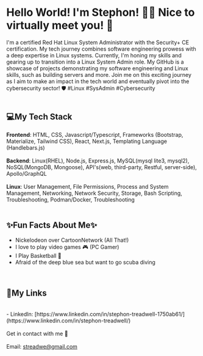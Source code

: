 # Hello World! I'm Stephon! 👋🏽 Nice to virtually meet you! 🤝

I'm a certified Red Hat Linux System Administrator with the Security+ CE certification. My tech journey combines software engineering prowess with a deep expertise in Linux systems. Currently, I'm honing my skills and gearing up to transition into a Linux System Admin role. My GitHub is a showcase of projects demonstrating my software engineering and Linux skills, such as building servers and more. Join me on this exciting journey as I aim to make an impact in the tech world and eventually pivot into the cybersecurity sector! 🛡️ #Linux #SysAdmin #Cybersecurity
<br>
<br>

## 💻My Tech Stack
<strong>Frontend</strong>: HTML, CSS, Javascript/Typescript, Frameworks (Bootstrap, Materialize, Tailwind CSS), React, Next.js, Templating Language (Handlebars.js)
<br>
<br>
<strong>Backend</strong>: Linux(RHEL), Node.js, Express.js, MySQL(mysql lite3, mysql2), NoSQL(MongoDB, Mongoose), API's(web, third-party, Restful, server-side), Apollo/GraphQL
<br>
<br>
<strong>Linux</strong>: User Management, File Permissions, Process and System Management, Networking, Network Security, Storage, Bash Scripting, Troubleshooting, Podman/Docker, Troubleshooting
<br>
<br>

## ✨Fun Facts About Me✨
- Nickelodeon over CartoonNetwork (All That!)
- I love to play video games 🎮 (PC Gamer)
- I Play Basketball 🏀
- Afraid of the deep blue sea but want to go scuba diving
<br>

## 🔗My Links
<br>
- LinkedIn: [https://www.linkedin.com/in/stephon-treadwell-1750ab61/](https://www.linkedin.com/in/stephon-treadwell/)
<br>
<br>
Get in contact with me 📧
<br>
<br>
Email: <a href = "mailto:streadwe@gmail.com">streadwe@gmail.com</a>
 
